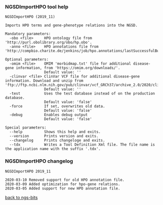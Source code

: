 ### NGSDImportHPO tool help
	NGSDImportHPO (2019_11)
	
	Imports HPO terms and gene-phenotype relations into the NGSD.
	
	Mandatory parameters:
	  -obo <file>     HPO ontology file from 'http://purl.obolibrary.org/obo/hp.obo'.
	  -anno <file>    HPO annotations file from 'http://compbio.charite.de/jenkins/job/hpo.annotations/lastSuccessfulBuild/artifact/util/annotation/phenotype_to_genes.txt'
	
	Optional parameters:
	  -omim <file>    OMIM 'morbidmap.txt' file for additional disease-gene information, from 'https://omim.org/downloads/'.
	                  Default value: ''
	  -clinvar <file> ClinVar VCF file for additional disease-gene information. Download and unzip from 'ftp://ftp.ncbi.nlm.nih.gov/pub/clinvar/vcf_GRCh37/archive_2.0/2020/clinvar_20200506.vcf.gz'.
	                  Default value: ''
	  -test           Uses the test database instead of on the production database.
	                  Default value: 'false'
	  -force          If set, overwrites old data.
	                  Default value: 'false'
	  -debug          Enables debug output
	                  Default value: 'false'
	
	Special parameters:
	  --help          Shows this help and exits.
	  --version       Prints version and exits.
	  --changelog     Prints changeloge and exits.
	  --tdx           Writes a Tool Definition Xml file. The file name is the application name with the suffix '.tdx'.
	
### NGSDImportHPO changelog
	NGSDImportHPO 2019_11
	
	2020-03-10 Removed support for old HPO annotation file.
	2020-03-09 Added optimization for hpo-gene relations.
	2020-03-05 Added support for new HPO annotation file.
[back to ngs-bits](https://github.com/imgag/ngs-bits)